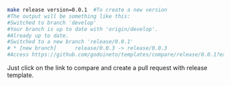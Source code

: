 
```bash
make release version=0.0.1  #To create a new version
#The output will be something like this:
#Switched to branch 'develop'
#Your branch is up to date with 'origin/develop'.
#Already up to date.
#Switched to a new branch 'release/0.0.1'
# * [new branch]      release/0.0.3 -> release/0.0.3
#Access https://github.com/godoineto/templates/compare/release/0.0.1?expand=1&template=release.md to compare in a pull request
```
Just click on the link to compare and create a pull request with release template.
